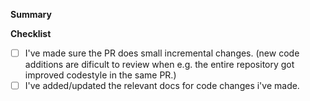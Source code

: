 <!--
  Thanks for submitting a pull request!
  Please provide enough information so that others can review your pull request.
-->

**Summary**

<!--
  Explain the **motivation** for making this change.
  What existing problem does the pull request solve?
  What feature does this Pull request add?
  Are there any linked issues or discussions?
-->

**Checklist**

- [ ] I've made sure the PR does small incremental changes. (new code additions are dificult to review when e.g. the entire repository got improved codestyle in the same PR.)
- [ ] I've added/updated the relevant docs for code changes i've made.
